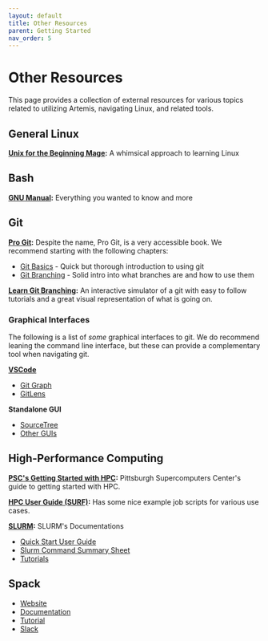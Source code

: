```yaml
---
layout: default
title: Other Resources
parent: Getting Started
nav_order: 5
---
```


# Other Resources

This page provides a collection of external resources for various topics related
to utilizing Artemis, navigating Linux, and related tools.

## General Linux

**[Unix for the Beginning Mage]:** A whimsical approach to learning Linux

[Unix for the Beginning Mage]: https://lab46.g7n.org/_media/haas/ufbm.pdf

## Bash

**[GNU Manual](https://www.gnu.org/software/bash/manual/html_node/index.html):**
Everything you wanted to know and more

## Git

**[Pro Git](https://git-scm.com/book/en/v2):** Despite the name, Pro Git, is a
very accessible book. We recommend starting with the following chapters:

- [Git Basics] - Quick but thorough introduction to using git
- [Git Branching] - Solid intro into what branches are and how to use them

[Git Basics]: https://git-scm.com/book/en/v2/Git-Basics-Getting-a-Git-Repository
[Git Branching]: https://git-scm.com/book/en/v2/Git-Branching-Branches-in-a-Nutshell

**[Learn Git Branching]:** An interactive simulator of a git with easy to follow
tutorials and a great visual representation of what is going on.

[Learn Git Branching]: https://learngitbranching.js.org/

### Graphical Interfaces

The following is a list of *some* graphical interfaces to git. We do recommend
leaning the command line interface, but these can provide a complementary tool
when navigating git.

**[VSCode](https://code.visualstudio.com/)**

- [Git Graph](https://marketplace.visualstudio.com/items?itemName=mhutchie.git-graph)
- [GitLens](https://marketplace.visualstudio.com/items?itemName=eamodio.gitlens)

**Standalone GUI**

- [SourceTree](https://www.sourcetreeapp.com/)
- [Other GUIs](https://git-scm.com/downloads/guis/)

## High-Performance Computing

**[PSC's Getting Started with HPC]:** Pittsburgh Supercomputers Center's guide
to getting started with HPC.

**[HPC User Guide (SURF)]:** Has some nice example job scripts for various use cases.

[PSC's Getting Started with HPC]: https://www.psc.edu/resources/bridges-2/getting-started-with-hpc/

[HPC User Guide (SURF)]: https://servicedesk.surf.nl/wiki/display/WIKI/Example+job+scripts

**[SLURM](https://slurm.schedmd.com/):** SLURM's Documentations

- [Quick Start User Guide](https://slurm.schedmd.com/quickstart.html)
- [Slurm Command Summary Sheet](https://slurm.schedmd.com/pdfs/summary.pdf)
- [Tutorials](https://slurm.schedmd.com/tutorials.html)

## Spack

- [Website](https://spack.io)
- [Documentation](https://spack.readthedocs.io/en/latest/)
- [Tutorial](https://spack-tutorial.readthedocs.io/en/latest/)
- [Slack](https://slack.spack.io)
